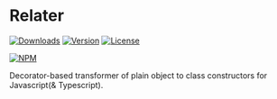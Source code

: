 # Relater

[![Downloads](https://img.shields.io/npm/dt/relater.svg)](https://npmcharts.com/compare/relater?minimal=true)
[![Version](https://img.shields.io/npm/v/relater.svg)](https://www.npmjs.com/package/relater)
[![License](https://img.shields.io/npm/l/relater.svg)](https://www.npmjs.com/package/relater)

[![NPM](https://nodei.co/npm/relater.png)](https://www.npmjs.com/package/relater)

Decorator-based transformer of plain object to class constructors for Javascript(& Typescript).
